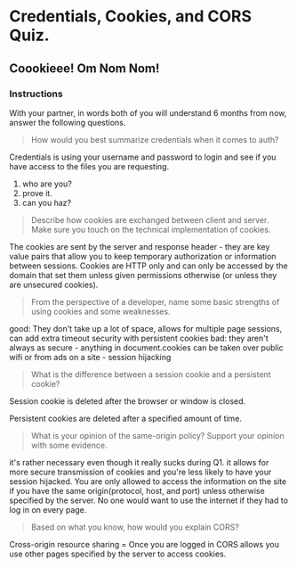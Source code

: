 # Credentials, Cookies, and CORS Quiz.
## Coookieee! Om Nom Nom!

### Instructions
With your partner, in words both of you will understand 6 months from now, answer the following questions.

> How would you best summarize credentials when it comes to auth?

Credentials is using your username and password to login and see if you have access to the files you are requesting.
1) who are you?
2) prove it.
3) can you haz?

> Describe how cookies are exchanged between client and server.  Make sure you touch on the technical implementation of cookies.

The cookies are sent by the server and response header - they are key value pairs that allow you to keep temporary authorization or information between sessions.
Cookies are HTTP only and can only be accessed by the domain that set them unless given permissions otherwise (or unless they are unsecured cookies).

> From the perspective of a developer, name some basic strengths of using cookies and some weaknesses.

good: They don't take up a lot of space, allows for multiple page sessions, can add extra timeout security with persistent cookies
bad: they aren't always as secure - anything in document.cookies can be taken over public wifi or from ads on a site - session hijacking

> What is the difference between a session cookie and a persistent cookie?

Session cookie is deleted after the browser or window is closed.

Persistent cookies are deleted after a specified amount of time.

> What is your opinion of the same-origin policy?  Support your opinion with some evidence.

it's rather necessary even though it really sucks during Q1. it allows for more secure transmission of cookies and you're less likely to have your session hijacked. You are only allowed to access the information on the site if you have the same origin(protocol, host, and port) unless otherwise specified by the server. No one would want to use the internet if they had to log in on every page.

> Based on what you know, how would you explain CORS?

Cross-origin resource sharing =  Once you are logged in CORS allows you use other pages specified by the server to access cookies.

